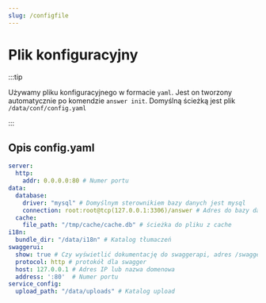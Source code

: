 ```yaml
---
slug: /configfile
---
```


# Plik konfiguracyjny

:::tip

Używamy pliku konfiguracyjnego w formacie `yaml`. Jest on tworzony automatycznie po komendzie `answer init`. Domyślną ścieżką jest plik `/data/conf/config.yaml`

:::

## Opis config.yaml

```yaml title="/data/conf/config.yaml"
server:
  http:
    addr: 0.0.0.0:80 # Numer portu
data:
  database:
    driver: "mysql" # Domyślnym sterownikiem bazy danych jest mysql
    connection: root:root@tcp(127.0.0.1:3306)/answer # Adres do bazy danych MySQL
  cache:
    file_path: "/tmp/cache/cache.db" # ścieżka do pliku z cache
i18n:
  bundle_dir: "/data/i18n" # Katalog tłumaczeń
swaggerui:
  show: true # Czy wyświetlić dokumentację do swaggerapi, adres /swagger/index.html
  protocol: http # protokół dla swagger
  host: 127.0.0.1 # Adres IP lub nazwa domenowa
  address: ':80'  # Numer portu
service_config:
  upload_path: "/data/uploads" # Katalog upload
```
